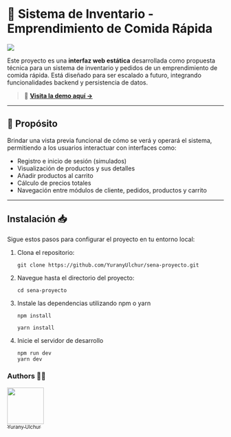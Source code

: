 # 🍔 Sistema de Inventario - Emprendimiento de Comida Rápida
<img align="center" src="https://media1.giphy.com/media/v1.Y2lkPTc5MGI3NjExM2I4aGhpbmx6M2o3amxxZXJvaHhzdzJiajgwa282dWhoNjgweGRuNiZlcD12MV9pbnRlcm5hbF9naWZfYnlfaWQmY3Q9Zw/12uXi1GXBibALC/giphy.gif" />


Este proyecto es una **interfaz web estática** desarrollada como propuesta técnica para un sistema de inventario y pedidos de un emprendimiento de comida rápida. Está diseñado para ser escalado a futuro, integrando funcionalidades backend y persistencia de datos.

> 🔗 **[Visita la demo aquí →](https://1era-parada.netlify.app/login)**


---

## 🎯 Propósito

Brindar una vista previa funcional de cómo se verá y operará el sistema, permitiendo a los usuarios interactuar con interfaces como:

- Registro e inicio de sesión (simulados)
- Visualización de productos y sus detalles
- Añadir productos al carrito
- Cálculo de precios totales
- Navegación entre módulos de cliente, pedidos, productos y carrito
---


## Instalación 📥

Sigue estos pasos para configurar el proyecto en tu entorno local:

1. Clona el repositorio:

	   git clone https://github.com/YuranyUlchur/sena-proyecto.git

2. Navegue hasta el directorio del proyecto:

	   cd sena-proyecto

3. Instale las dependencias utilizando npm o yarn

	   npm install

	   yarn install

4. Inicie el servidor de desarrollo

	   npm run dev
	   yarn dev


### Authors ✍🏻
 [<img src="https://avatars.githubusercontent.com/u/111533983?v=4" width=85><br><sub>  Yurany Ulchur  </sub>](https://github.com/YuranyUlchur)
